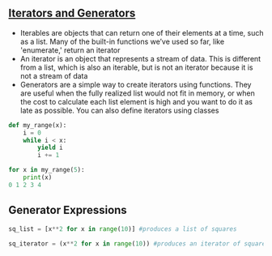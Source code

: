 ## [Iterators and Generators](https://docs.python.org/3/tutorial/classes.html)
- Iterables are objects that can return one of their elements at a time, such as a list. Many of the built-in functions we’ve used so far, like 'enumerate,' return an iterator
- An iterator is an object that represents a stream of data. This is different from a list, which is also an iterable, but is not an iterator because it is not a stream of data    
- Generators are a simple way to create iterators using functions. They are useful when the fully realized list would not fit in memory, or when the cost to calculate each list element is high and you want to do it as late as possible. You can also define iterators using classes
```python
def my_range(x):
    i = 0
    while i < x:
        yield i
        i += 1

for x in my_range(5):
    print(x)
0 1 2 3 4
```

## Generator Expressions
```python
sq_list = [x**2 for x in range(10)] #produces a list of squares

sq_iterator = (x**2 for x in range(10)) #produces an iterator of squares
```
